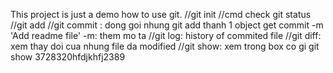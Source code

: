 This project is just a demo how to use git.
//git init
//cmd check git status
//git add
//git commit : dong goi nhung git add thanh 1 object
get commit -m 'Add readme file'
-m: them mo ta
//git log: history of commited file
//git diff: xem thay doi cua nhung file da modified
//git show: xem trong box co gi 
git show 3728320hfdjkhfj2389